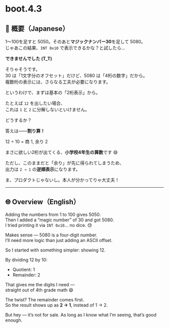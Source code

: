 # boot.4.3

## 🗾 概要（Japanese）

1〜100を足すと 5050。そのあと**マジックナンバー30**を足して 5080。  
じゃあこの結果、`INT 0x10` で表示できるかな？と試したら…

**できませんでした (T_T)**

そりゃそうです。  
30 は「1文字分のオフセット」だけど、5080 は「4桁の数字」だから。  
複数桁の表示には、さらなる工夫が必要になります。

というわけで、まずは基本の「2桁表示」から。

たとえば `12` を出したい場合、  
これは `1` と `2` に分解しないといけません。

どうするか？

答えは――**割り算！**

12 ÷ 10 = 商 1, 余り 2


まさに欲しい2桁が出てくる、**小学校4年生の算数**です 😄

ただし、このままだと「余り」が先に得られてしまうため、  
出力は `2 → 1` の**逆順表示**になります。

ま、プロダクトじゃないし。本人が分かってりゃ大丈夫！

---

## 🌐 Overview（English）

Adding the numbers from 1 to 100 gives 5050.  
Then I added a “magic number” of 30 and got 5080.  
I tried printing it via `INT 0x10`… no dice. 😓

Makes sense — 5080 is a four-digit number.  
I’ll need more logic than just adding an ASCII offset.

So I started with something simpler: showing 12.

By dividing 12 by 10:
- Quotient: 1
- Remainder: 2

That gives me the digits I need —  
straight out of 4th grade math 😄

The twist? The remainder comes first.  
So the result shows up as **2 → 1**, instead of 1 → 2.

But hey — it’s not for sale. As long as I know what I’m seeing, that’s good enough.

